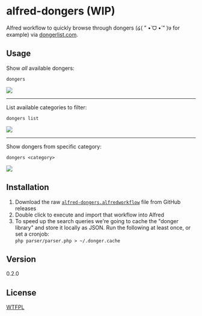 alfred-dongers (WIP)
====================

Alfred workflow to quickly browse through dongers (໒( ” •̀ ᗜ •́ ” )७ for example) via [dongerlist.com](http://dongerlist.com/).

## Usage

Show _all_ available dongers:

`dongers` 

![](http://up.frd.mn/ul1QZ.png)

---

List available categories to filter:

`dongers list`

![](http://up.frd.mn/GWMor.png)

---

Show dongers from specific category:

`dongers <category>` 

![](http://up.frd.mn/9ABg2.png)

## Installation

1. Download the raw [`alfred-dongers.alfredworkflow`](https://github.com/frdmn/alfred-dongers/releases) file from GitHub releases
1. Double click to execute and import that workflow into Alfred
1. To speed up the search queries we're going to cache the "donger library" and store it locally as JSON. Run the following at least once, or set a cronjob:  
  `php parser/parser.php > ~/.donger.cache`

## Version

0.2.0

## License

[WTFPL](LICENSE)
